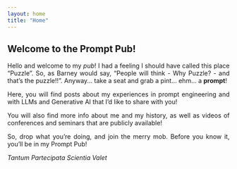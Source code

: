 ```yaml
---
layout: home
title: "Home"
---
```


## Welcome to the Prompt Pub!
<style>
    p {
        text-align: justify;
    }
</style>

Hello and welcome to my _pub_! I had a feeling I should have called this place “Puzzle”. So, as Barney would say, “People will think - Why Puzzle? - and that’s the puzzle!!”. Anyway...  take a seat and grab a pint… ehm… a **prompt**!

Here, you will find posts about my experiences in prompt engineering and with LLMs and Generative AI that I’d like to share with you!

You will also find more info about me and my history, as well as videos of conferences and seminars that are publicly available!

So, drop what you’re doing, and join the merry mob. Before you know it, you’ll be in my Prompt Pub!


_Tantum Partecipata Scientia Valet_